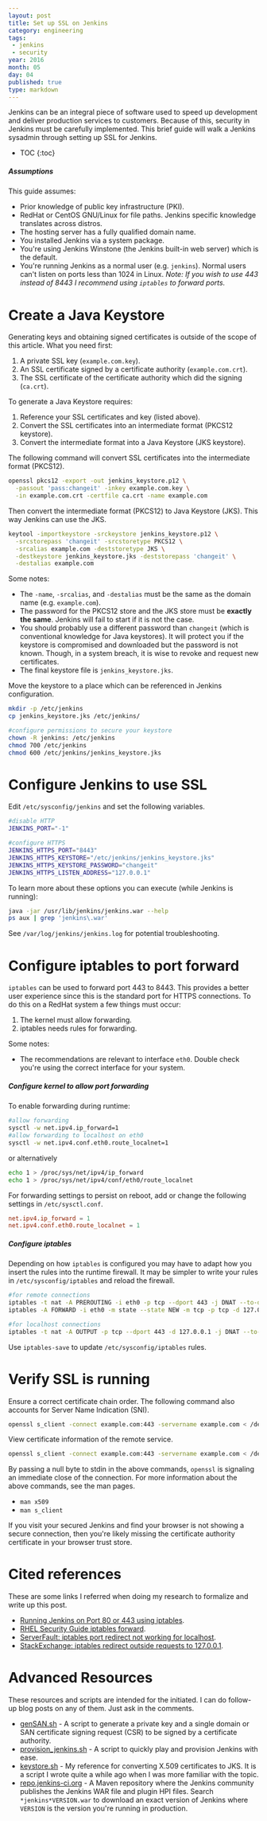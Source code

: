 ```yaml
---
layout: post
title: Set up SSL on Jenkins
category: engineering
tags:
 - jenkins
 - security
year: 2016
month: 05
day: 04
published: true
type: markdown
---
```


Jenkins can be an integral piece of software used to speed up development and
deliver production services to customers.  Because of this, security in Jenkins
must be carefully implemented.  This brief guide will walk a Jenkins sysadmin
through setting up SSL for Jenkins.

- TOC
{:toc}

##### Assumptions

This guide assumes:

- Prior knowledge of public key infrastructure (PKI).
- RedHat or CentOS GNU/Linux for file paths.  Jenkins specific knowledge
  translates across distros.
- The hosting server has a fully qualified domain name.
- You installed Jenkins via a system package.
- You're using Jenkins Winstone (the Jenkins built-in web server) which is the
  default.
- You're running Jenkins as a normal user (e.g. `jenkins`).  Normal users can't
  listen on ports less than 1024 in Linux.  _Note: If you wish to use 443
  instead of 8443 I recommend using `iptables` to forward ports._

# Create a Java Keystore

Generating keys and obtaining signed certificates is outside of the scope of
this article.  What you need first:

1. A private SSL key (`example.com.key`).
2. An SSL certificate signed by a certificate authority (`example.com.crt`).
3. The SSL certificate of the certificate authority which did the signing
   (`ca.crt`).

To generate a Java Keystore requires:

1. Reference your SSL certificates and key (listed above).
2. Convert the SSL certificates into an intermediate format (PKCS12 keystore).
3. Convert the intermediate format into a Java Keystore (JKS keystore).

The following command will convert SSL certificates into the intermediate format
(PKCS12).

```bash
openssl pkcs12 -export -out jenkins_keystore.p12 \
  -passout 'pass:changeit' -inkey example.com.key \
  -in example.com.crt -certfile ca.crt -name example.com
```

Then convert the intermediate format (PKCS12) to Java Keystore (JKS).  This way
Jenkins can use the JKS.

```bash
keytool -importkeystore -srckeystore jenkins_keystore.p12 \
  -srcstorepass 'changeit' -srcstoretype PKCS12 \
  -srcalias example.com -deststoretype JKS \
  -destkeystore jenkins_keystore.jks -deststorepass 'changeit' \
  -destalias example.com
```

Some notes:

- The `-name`, `-srcalias`, and `-destalias` must be the same as the domain name
  (e.g. `example.com`).
- The password for the PKCS12 store and the JKS store must be **exactly the
  same**.  Jenkins will fail to start if it is not the case.
- You should probably use a different password than `changeit` (which is
  conventional knowledge for Java keystores).  It will protect you if the
  keystore is compromised and downloaded but the password is not known.  Though,
  in a system breach, it is wise to revoke and request new certificates.
- The final keystore file is `jenkins_keystore.jks`.

Move the keystore to a place which can be referenced in Jenkins configuration.

```bash
mkdir -p /etc/jenkins
cp jenkins_keystore.jks /etc/jenkins/

#configure permissions to secure your keystore
chown -R jenkins: /etc/jenkins
chmod 700 /etc/jenkins
chmod 600 /etc/jenkins/jenkins_keystore.jks
```

# Configure Jenkins to use SSL

Edit `/etc/sysconfig/jenkins` and set the following variables.

```bash
#disable HTTP
JENKINS_PORT="-1"

#configure HTTPS
JENKINS_HTTPS_PORT="8443"
JENKINS_HTTPS_KEYSTORE="/etc/jenkins/jenkins_keystore.jks"
JENKINS_HTTPS_KEYSTORE_PASSWORD="changeit"
JENKINS_HTTPS_LISTEN_ADDRESS="127.0.0.1"
```

To learn more about these options you can execute (while Jenkins is running):

```bash
java -jar /usr/lib/jenkins/jenkins.war --help
ps aux | grep 'jenkins\.war'
```

See `/var/log/jenkins/jenkins.log` for potential troubleshooting.

# Configure iptables to port forward

`iptables` can be used to forward port 443 to 8443.  This provides a better user
experience since this is the standard port for HTTPS connections.  To do this on
a RedHat system a few things must occur:

1. The kernel must allow forwarding.
2. iptables needs rules for forwarding.

Some notes:

- The recommendations are relevant to interface `eth0`.  Double check you're
  using the correct interface for your system.

##### Configure kernel to allow port forwarding

To enable forwarding during runtime:

```bash
#allow forwarding
sysctl -w net.ipv4.ip_forward=1
#allow forwarding to localhost on eth0
sysctl -w net.ipv4.conf.eth0.route_localnet=1
```

or alternatively

```bash
echo 1 > /proc/sys/net/ipv4/ip_forward
echo 1 > /proc/sys/net/ipv4/conf/eth0/route_localnet
```

For forwarding settings to persist on reboot, add or change the following
settings in `/etc/sysctl.conf`.

```conf
net.ipv4.ip_forward = 1
net.ipv4.conf.eth0.route_localnet = 1
```

##### Configure iptables

Depending on how `iptables` is configured you may have to adapt how you insert
the rules into the runtime firewall.  It may be simpler to write your rules in
`/etc/sysconfig/iptables` and reload the firewall.

```bash
#for remote connections
iptables -t nat -A PREROUTING -i eth0 -p tcp --dport 443 -j DNAT --to-destination 127.0.0.1:8443
iptables -A FORWARD -i eth0 -m state --state NEW -m tcp -p tcp -d 127.0.0.1 --dport 8443 -j ACCEPT

#for localhost connections
iptables -t nat -A OUTPUT -p tcp --dport 443 -d 127.0.0.1 -j DNAT --to-destination 127.0.0.1:8443
```

Use `iptables-save` to update `/etc/sysconfig/iptables` rules.

# Verify SSL is running

Ensure a correct certificate chain order.  The following command also accounts
for Server Name Indication (SNI).

```bash
openssl s_client -connect example.com:443 -servername example.com < /dev/null
```

View certificate information of the remote service.

```bash
openssl s_client -connect example.com:443 -servername example.com < /dev/null | openssl x509 -text | less
```

By passing a null byte to stdin in the above commands, `openssl` is signaling an
immediate close of the connection.  For more information about the above
commands, see the man pages.

- `man x509`
- `man s_client`

If you visit your secured Jenkins and find your browser is not showing a secure
connection, then you're likely missing the certificate authority certificate in
your browser trust store.

# Cited references

These are some links I referred when doing my research to formalize and write up
this post.

- [Running Jenkins on Port 80 or 443 using iptables][jenkins-ssl].
- [RHEL Security Guide iptables forward][rhel].
- [ServerFault: iptables port redirect not working for localhost][sf].
- [StackExchange: iptables redirect outside requests to 127.0.0.1][se].

# Advanced Resources

These resources and scripts are intended for the initiated.  I can do follow-up
blog posts on any of them.  Just ask in the comments.

- [genSAN.sh][genSAN] - A script to generate a private key and a single domain
  or SAN certificate signing request (CSR) to be signed by a certificate
  authority.
- [provision_jenkins.sh][bootstrap] - A script to quickly play and provision
  Jenkins with ease.
- [keystore.sh][keystore] - My reference for converting X.509 certificates to
  JKS.  It is a script I wrote quite a while ago when I was more familiar with
  the topic.
- [repo.jenkins-ci.org][jenkins-repo] - A Maven repository where the Jenkins
  community publishes the Jenkins WAR file and plugin HPI files.  Search
  `*jenkins*VERSION.war` to download an exact version of Jenkins where `VERSION`
  is the version you're running in production.

[bootstrap]: https://github.com/samrocketman/home/blob/master/bin/provision_jenkins.sh
[genSAN]: https://github.com/samrocketman/home/blob/master/bin/genSAN.sh
[jenkins-repo]: https://repo.jenkins-ci.org/
[jenkins-ssl]: https://wiki.jenkins-ci.org/display/JENKINS/Running+Jenkins+on+Port+80+or+443+using+iptables
[keystore]: https://github.com/samrocketman/my_internal_ca/blob/master/keystore.sh
[rhel]: https://access.redhat.com/documentation/en-US/Red_Hat_Enterprise_Linux/4/html/Security_Guide/s1-firewall-ipt-fwd.html
[se]: http://unix.stackexchange.com/questions/111433/iptables-redirect-outside-requests-to-127-0-0-1
[sf]: http://serverfault.com/questions/211536/iptables-port-redirect-not-working-for-localhost
